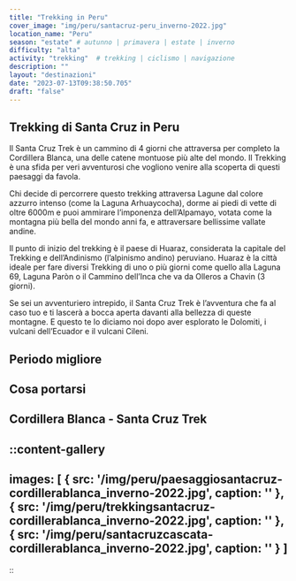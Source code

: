 ```yaml
---
title: "Trekking in Peru"
cover_image: "img/peru/santacruz-peru_inverno-2022.jpg"
location_name: "Peru"
season: "estate" # autunno | primavera | estate | inverno
difficulty: "alta"
activity: "trekking"  # trekking | ciclismo | navigazione
description: ""
layout: "destinazioni"
date: "2023-07-13T09:38:50.705"
draft: "false"
---
```


## Trekking di Santa Cruz in Peru

Il Santa Cruz Trek è un cammino di 4 giorni che attraversa per completo la Cordillera Blanca, una delle catene montuose più alte del mondo. Il Trekking è una sfida per veri avventurosi che vogliono venire alla scoperta di questi paesaggi da favola.
 
Chi decide di percorrere questo trekking attraversa Lagune dal colore azzurro intenso (come la Laguna Arhuaycocha), dorme ai piedi di vette di oltre 6000m e puoi ammirare l’imponenza dell’Alpamayo, votata come la montagna più bella del mondo anni fa, e attraversare bellissime vallate andine.
 
Il punto di inizio del trekking è il paese di Huaraz, considerata la capitale del Trekking e dell’Andinismo (l’alpinismo andino) peruviano. Huaraz è la città ideale per fare diversi Trekking di uno o più giorni come quello alla Laguna 69, Laguna Paròn o il Cammino dell’Inca che va da Olleros a Chavin (3 giorni).
 
Se sei un avventuriero intrepido, il Santa Cruz Trek è l’avventura che fa al caso tuo e ti lascerà a bocca aperta davanti alla bellezza di queste montagne. E questo te lo diciamo noi dopo aver esplorato le Dolomiti, i vulcani dell’Ecuador e il vulcani Cileni.

## Periodo migliore

## Cosa portarsi

## Cordillera Blanca - Santa Cruz Trek
::content-gallery
---
images: [ 
    {
        src: '/img/peru/paesaggiosantacruz-cordillerablanca_inverno-2022.jpg',
        caption: ''
    },
    {
        src: '/img/peru/trekkingsantacruz-cordillerablanca_inverno-2022.jpg',
        caption: ''
    },
    {
        src: '/img/peru/santacruzcascata-cordillerablanca_inverno-2022.jpg',
        caption: ''
    }
]
---
::